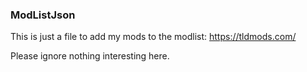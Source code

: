 ### ModListJson ###

This is just a file to add my mods to the modlist: https://tldmods.com/

Please ignore nothing interesting here.
